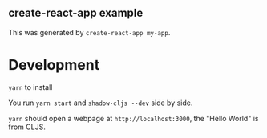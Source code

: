 ## create-react-app example

This was generated by `create-react-app my-app`.

# Development

`yarn` to install

You run `yarn start` and `shadow-cljs --dev` side by side.

`yarn` should open a webpage at `http://localhost:3000`, the "Hello World" is from CLJS.

